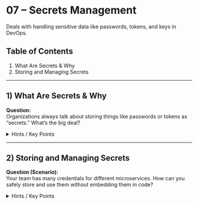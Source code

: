 # 07 – Secrets Management

Deals with handling sensitive data like passwords, tokens, and keys in DevOps.

## Table of Contents
1. What Are Secrets & Why
2. Storing and Managing Secrets

---

## 1) What Are Secrets & Why
**Question:**  
Organizations always talk about storing things like passwords or tokens as “secrets.” What’s the big deal?

<details>
  <summary>Hints / Key Points</summary>

  - It keeps sensitive data out of plain text in code or config.  
  - Minimizes risk if repos or logs get exposed.  
  - In Kubernetes, a Secret is base64-encoded, but a real secrets manager provides better security.
</details>

---

## 2) Storing and Managing Secrets
**Question (Scenario):**  
Your team has many credentials for different microservices. How can you safely store and use them without embedding them in code?

<details>
  <summary>Hints / Key Points</summary>

  - Use a **secrets manager** (like HashiCorp Vault, AWS Secrets Manager, Azure Key Vault).  
  - Give each service controlled access.  
  - Automate secret rotation and auditing, especially if you handle sensitive data.
</details>
